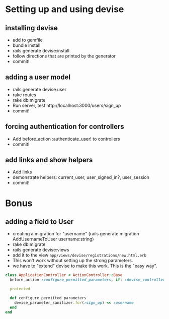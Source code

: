 # Setting up and using devise

## installing devise

* add to gemfile
* bundle install
* rails generate devise:install
* follow directions that are printed by the generator
* commit!

## adding a user model

* rails generate devise user
* rake routes
* rake db:migrate
* Run server, test http://localhost:3000/users/sign_up
* commit!

## forcing authentication for controllers

* Add before_action :authenticate_user! to controllers
* commit!

## add links and show helpers

* Add links
* demonstrate helpers: current_user, user_signed_in?, user_session
* commit!

# Bonus

## adding a field to User

* creating a migration for "username" (rails generate migration AddUsernameToUser username:string)
* rake db:migrate
* rails generate devise:views
* add it to the view `app/views/devise/registrations/new.html.erb`
* This won't work without setting up the strong parameters.
* we have to "extend" devise to make this work. This is the "easy way".

```ruby
class ApplicationController < ActionController::Base
  before_action :configure_permitted_parameters, if: :devise_controller?

  protected

  def configure_permitted_parameters
    devise_parameter_sanitizer.for(:sign_up) << :username
  end
end
```